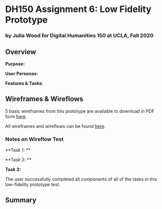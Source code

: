 # DH150 Assignment 6: Low Fidelity Prototype

### by Julia Wood for Digital Humanities 150 at UCLA, Fall 2020 


## Overview

**Purpose:** 

**User Personas:** 

**Features & Tasks:** 


## Wireframes & Wireflows

5 basic wireframes from this prototype are available to download in PDF form [here]().

All wireframes and wireflows can be found [here]().

### Notes on Wireflow Test

**Task 1: **
>

**Task 2: **
>
**Task 3:**
>
The user successfully completed all components of all of the tasks in this low-fidelity prototype test. 

## Summary
